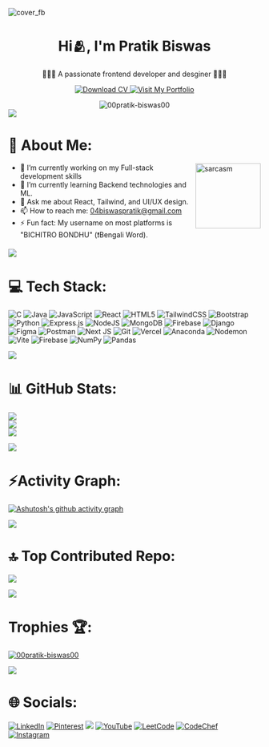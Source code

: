 <!--- cover image --->
![cover_fb](https://github.com/user-attachments/assets/d58270e3-27e0-4948-a853-0cdf6d708b7d)

<!--- name --->

<h1 align="center">Hi🫂, I'm Pratik Biswas</h1>
<p align="center">🧑🏻‍💻 A passionate frontend developer and desginer 🧑🏻‍💻</p>
<p align="center">

<div align="center">
  <a href="https://drive.google.com/drive/folders/1W-rVoNZdPrJ3tKklty-iBI4uzHhfrtJX">
    <img src="https://img.shields.io/badge/Download%20CV-%230077B5.svg?logo=googledrive&logoColor=white" alt="Download CV">
  </a>
  <a href="https://pratikbiswas-2004.web.app/">
    <img src="https://img.shields.io/badge/Visit%20My%20Portfolio-%230077B5.svg?logo=googlechrome&logoColor=white" alt="Visit My Portfolio">
  </a>
</p>
  <img src="https://komarev.com/ghpvc/?username=00pratik-biswas00&label=Profile%20views&color=0e75b6&style=flat" alt="00pratik-biswas00" /> 
</div>

<img src="https://user-images.githubusercontent.com/73097560/115834477-dbab4500-a447-11eb-908a-139a6edaec5c.gif">

<!--- about --->

# 💫 About Me:

<img align="right" alt="sarcasm" width="130" src="https://media.tenor.com/a9DAbtTbUsAAAAAj/thats-not-who-i-am-grady-smith.gi">

  <ul class="list-none p-0 m-0 text-left">
    <li>🔭 I’m currently working on my Full-stack development skills</li>
    <li>🌱 I’m currently learning Backend technologies and ML.</li>
    <li>💬 Ask me about React, Tailwind, and UI/UX design.</li>
    <li>📫 How to reach me: <a href="mailto:04biswaspratik@gmail.com" class="text-blue-500 underline">04biswaspratik@gmail.com</a></li>
    <li>⚡ Fun fact: My username on most platforms is "BICHITRO BONDHU" (❗Bengali Word).</li>
  </ul>

<img src="https://user-images.githubusercontent.com/73097560/115834477-dbab4500-a447-11eb-908a-139a6edaec5c.gif">

<!--- skills --->

# 💻 Tech Stack:
![C](https://img.shields.io/badge/c-%2300599C.svg?style=flat&logo=c&logoColor=white) ![Java](https://img.shields.io/badge/java-%23ED8B00.svg?style=flat&logo=openjdk&logoColor=white) ![JavaScript](https://img.shields.io/badge/javascript-%23323330.svg?style=flat&logo=javascript&logoColor=%23F7DF1E) ![React](https://img.shields.io/badge/react-%2320232a.svg?style=flat&logo=react&logoColor=%2361DAFB) ![HTML5](https://img.shields.io/badge/html5-%23E34F26.svg?style=flat&logo=html5&logoColor=white) ![TailwindCSS](https://img.shields.io/badge/tailwindcss-%2338B2AC.svg?style=flat&logo=tailwind-css&logoColor=white) ![Bootstrap](https://img.shields.io/badge/bootstrap-%238511FA.svg?style=flat&logo=bootstrap&logoColor=white) ![Python](https://img.shields.io/badge/python-3670A0?style=flat&logo=python&logoColor=ffdd54) ![Express.js](https://img.shields.io/badge/express.js-%23404d59.svg?style=flat&logo=express&logoColor=%2361DAFB) ![NodeJS](https://img.shields.io/badge/node.js-6DA55F?style=flat&logo=node.js&logoColor=white) ![MongoDB](https://img.shields.io/badge/MongoDB-%234ea94b.svg?style=flat&logo=mongodb&logoColor=white) ![Firebase](https://img.shields.io/badge/firebase-%23039BE5.svg?style=flat&logo=firebase) ![Django](https://img.shields.io/badge/django-%23092E20.svg?style=flat&logo=django&logoColor=white) ![Figma](https://img.shields.io/badge/figma-%23F24E1E.svg?style=flat&logo=figma&logoColor=white) ![Postman](https://img.shields.io/badge/Postman-FF6C37?style=flat&logo=postman&logoColor=white) ![Next JS](https://img.shields.io/badge/Next-black?style=flat&logo=next.js&logoColor=white) ![Git](https://img.shields.io/badge/git-%23F05033.svg?style=flat&logo=git&logoColor=white) ![Vercel](https://img.shields.io/badge/vercel-%23000000.svg?style=flat&logo=vercel&logoColor=white) ![Anaconda](https://img.shields.io/badge/Anaconda-%2344A833.svg?style=flat&logo=anaconda&logoColor=white) ![Nodemon](https://img.shields.io/badge/NODEMON-%23323330.svg?style=flat&logo=nodemon&logoColor=%BBDEAD) ![Vite](https://img.shields.io/badge/vite-%23646CFF.svg?style=flat&logo=vite&logoColor=white) ![Firebase](https://img.shields.io/badge/firebase-a08021?style=flat&logo=firebase&logoColor=ffcd34) ![NumPy](https://img.shields.io/badge/numpy-%23013243.svg?style=flat&logo=numpy&logoColor=white) ![Pandas](https://img.shields.io/badge/pandas-%23150458.svg?style=flat&logo=pandas&logoColor=white) 

<img src="https://user-images.githubusercontent.com/73097560/115834477-dbab4500-a447-11eb-908a-139a6edaec5c.gif">

<!--- github stats --->

# 📊 GitHub Stats:
![](https://github-readme-stats.vercel.app/api?username=00Pratik-Biswas00&theme=dark&hide_border=false&include_all_commits=true&count_private=false)<br/>
![](https://github-readme-streak-stats.herokuapp.com/?user=00Pratik-Biswas00&theme=dark&hide_border=false)<br/>
![](https://github-readme-stats.vercel.app/api/top-langs/?username=00Pratik-Biswas00&theme=dark&hide_border=false&include_all_commits=true&count_private=false&layout=compact)

<img src="https://user-images.githubusercontent.com/73097560/115834477-dbab4500-a447-11eb-908a-139a6edaec5c.gif">

<!--- activity graph --->

# ⚡Activity Graph:

[![Ashutosh's github activity graph](https://github-readme-activity-graph.vercel.app/graph?username=00Pratik-Biswas00&bg_color=000000&color=ffffff&line=00ffff&point=00a89d&area=true&hide_border=true)](https://github.com/ashutosh00710/github-readme-activity-graph)

<img src="https://user-images.githubusercontent.com/73097560/115834477-dbab4500-a447-11eb-908a-139a6edaec5c.gif">

<!--- top contributed repo --->

# 🔝 Top Contributed Repo:
![](https://github-contributor-stats.vercel.app/api?username=00Pratik-Biswas00&limit=5&theme=dark&combine_all_yearly_contributions=true)

<img src="https://user-images.githubusercontent.com/73097560/115834477-dbab4500-a447-11eb-908a-139a6edaec5c.gif">

<!---  profile views and trophies --->

# Trophies 🏆:

<!--- <p align="left"> <img src="https://komarev.com/ghpvc/?username=00pratik-biswas00&label=Profile%20views&color=0e75b6&style=flat" alt="00pratik-biswas00" /> </p> --->

<p align="left"> <a href="https://github.com/ryo-ma/github-profile-trophy"><img src="https://github-profile-trophy.vercel.app/?username=00pratik-biswas00" alt="00pratik-biswas00" /></a> </p>

<img src="https://user-images.githubusercontent.com/73097560/115834477-dbab4500-a447-11eb-908a-139a6edaec5c.gif">

<!--- socials --->

# 🌐 Socials:
[![LinkedIn](https://img.shields.io/badge/LinkedIn-%230077B5.svg?logo=linkedin&logoColor=white)](https://linkedin.com/in/pratik-biswas-511812223)
[![Pinterest](https://img.shields.io/badge/Pinterest-%23E60023.svg?logo=Pinterest&logoColor=white)](https://pinterest.com/Pratik_Biswas)
[![](https://img.shields.io/badge/X-black.svg?logo=X&logoColor=white)](https://x.com/_pratik_biswas_)
[![YouTube](https://img.shields.io/badge/YouTube-%23FF0000.svg?logo=YouTube&logoColor=white)](https://youtube.com/@pratikbiswas8859)
[![LeetCode](https://img.shields.io/badge/LeetCode-%2300bdb7.svg?logo=leetcode&logoColor=white)](https://leetcode.com/pratik_biswas)
[![CodeChef](https://img.shields.io/badge/CodeChef-%235B4638.svg?logo=codechef&logoColor=white)](https://www.codechef.com/users/pratik_biswas)
[![Instagram](https://img.shields.io/badge/Instagram-%23E4405F.svg?logo=instagram&logoColor=white)](https://instagram.com/_.pratik._.biswas._)
